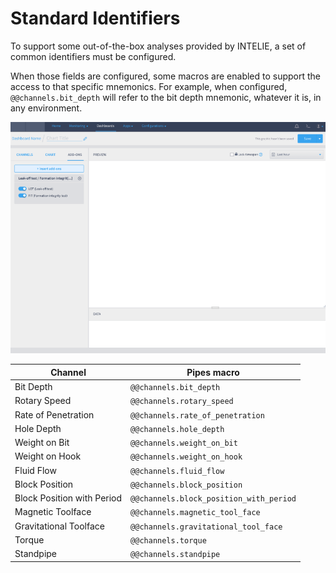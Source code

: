 # Standard Identifiers

To support some out-of-the-box analyses provided by INTELIE, a set of common identifiers must be configured.

When those fields are configured, some macros are enabled to support the access to that specific mnemonics. For example, when configured, `@@channels.bit_depth` will refer to the bit depth mnemonic, whatever it is, in any environment.

![Example of identified channels](<../.gitbook/assets/image (237).png>)

| **Channel**                | **Pipes macro**                         |
| -------------------------- | --------------------------------------- |
| Bit Depth                  | `@@channels.bit_depth`                  |
| Rotary Speed               | `@@channels.rotary_speed`               |
| Rate of Penetration        | `@@channels.rate_of_penetration`        |
| Hole Depth                 | `@@channels.hole_depth`                 |
| Weight on Bit              | `@@channels.weight_on_bit`              |
| Weight on Hook             | `@@channels.weight_on_hook`             |
| Fluid Flow                 | `@@channels.fluid_flow`                 |
| Block Position             | `@@channels.block_position`             |
| Block Position with Period | `@@channels.block_position_with_period` |
| Magnetic Toolface          | `@@channels.magnetic_tool_face`         |
| Gravitational Toolface     | `@@channels.gravitational_tool_face`    |
| Torque                     | `@@channels.torque`                     |
| Standpipe                  | `@@channels.standpipe`                  |
